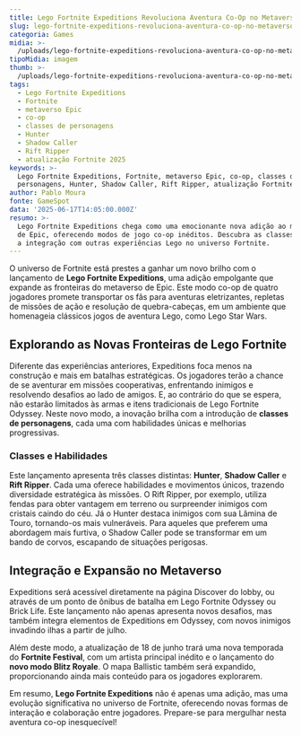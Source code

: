 ```yaml
---
title: Lego Fortnite Expeditions Revoluciona Aventura Co-Op no Metaverso de Epic
slug: lego-fortnite-expeditions-revoluciona-aventura-co-op-no-metaverso-de-epic
categoria: Games
midia: >-
  /uploads/lego-fortnite-expeditions-revoluciona-aventura-co-op-no-metaverso-de-epic-thumb.jpg
tipoMidia: imagem
thumb: >-
  /uploads/lego-fortnite-expeditions-revoluciona-aventura-co-op-no-metaverso-de-epic-thumb.jpg
tags:
  - Lego Fortnite Expeditions
  - Fortnite
  - metaverso Epic
  - co-op
  - classes de personagens
  - Hunter
  - Shadow Caller
  - Rift Ripper
  - atualização Fortnite 2025
keywords: >-
  Lego Fortnite Expeditions, Fortnite, metaverso Epic, co-op, classes de
  personagens, Hunter, Shadow Caller, Rift Ripper, atualização Fortnite 2025
author: Pablo Moura
fonte: GameSpot
data: '2025-06-17T14:05:00.000Z'
resumo: >-
  Lego Fortnite Expeditions chega como uma emocionante nova adição ao metaverso
  de Epic, oferecendo modos de jogo co-op inéditos. Descubra as classes únicas e
  a integração com outras experiências Lego no universo Fortnite.
---
```


O universo de Fortnite está prestes a ganhar um novo brilho com o lançamento de **Lego Fortnite Expeditions**, uma adição empolgante que expande as fronteiras do metaverso de Epic. Este modo co-op de quatro jogadores promete transportar os fãs para aventuras eletrizantes, repletas de missões de ação e resolução de quebra-cabeças, em um ambiente que homenageia clássicos jogos de aventura Lego, como Lego Star Wars.

## Explorando as Novas Fronteiras de Lego Fortnite

Diferente das experiências anteriores, Expeditions foca menos na construção e mais em batalhas estratégicas. Os jogadores terão a chance de se aventurar em missões cooperativas, enfrentando inimigos e resolvendo desafios ao lado de amigos. E, ao contrário do que se espera, não estarão limitados às armas e itens tradicionais de Lego Fortnite Odyssey. Neste novo modo, a inovação brilha com a introdução de **classes de personagens**, cada uma com habilidades únicas e melhorias progressivas.

### Classes e Habilidades

Este lançamento apresenta três classes distintas: **Hunter**, **Shadow Caller** e **Rift Ripper**. Cada uma oferece habilidades e movimentos únicos, trazendo diversidade estratégica às missões. O Rift Ripper, por exemplo, utiliza fendas para obter vantagem em terreno ou surpreender inimigos com cristais caindo do céu. Já o Hunter destaca inimigos com sua Lâmina de Touro, tornando-os mais vulneráveis. Para aqueles que preferem uma abordagem mais furtiva, o Shadow Caller pode se transformar em um bando de corvos, escapando de situações perigosas.

## Integração e Expansão no Metaverso

Expeditions será acessível diretamente na página Discover do lobby, ou através de um ponto de ônibus de batalha em Lego Fortnite Odyssey ou Brick Life. Este lançamento não apenas apresenta novos desafios, mas também integra elementos de Expeditions em Odyssey, com novos inimigos invadindo ilhas a partir de julho.

Além deste modo, a atualização de 18 de junho trará uma nova temporada do **Fortnite Festival**, com um artista principal inédito e o lançamento do **novo modo Blitz Royale**. O mapa Ballistic também será expandido, proporcionando ainda mais conteúdo para os jogadores explorarem.

Em resumo, **Lego Fortnite Expeditions** não é apenas uma adição, mas uma evolução significativa no universo de Fortnite, oferecendo novas formas de interação e colaboração entre jogadores. Prepare-se para mergulhar nesta aventura co-op inesquecível!
